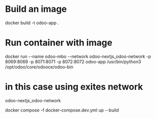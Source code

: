 # Build an image
docker build -t odoo-app .

# Run container with image
docker run --name odoo-mbo --network odoo-nextjs_odoo-network -p 8069:8069 -p 8071:8071 -p 8072:8072 odoo-app /usr/bin/python3 /opt/odoo/core/odooce/odoo-bin

# in this case using exites network 
odoo-nextjs_odoo-network

docker compose -f docker-compose.dev.yml up --build